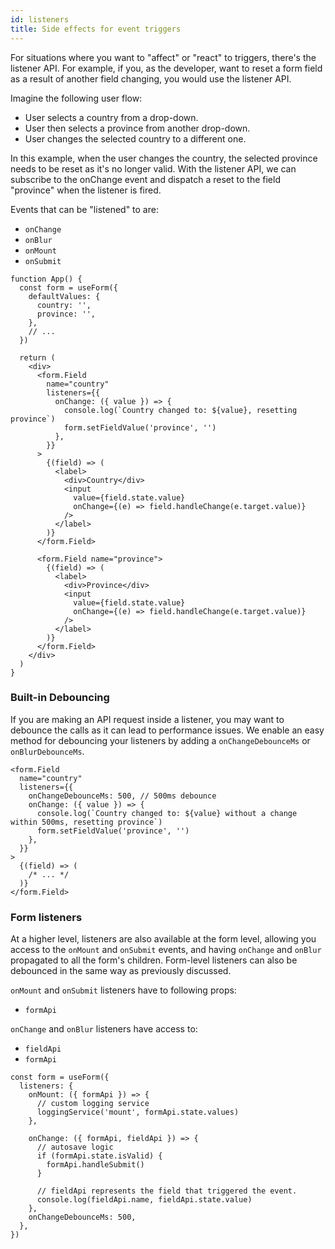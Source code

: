 ```yaml
---
id: listeners
title: Side effects for event triggers
---
```


For situations where you want to "affect" or "react" to triggers, there's the listener API. For example, if you, as the developer, want to reset a form field as a result of another field changing, you would use the listener API.

Imagine the following user flow:

- User selects a country from a drop-down.
- User then selects a province from another drop-down.
- User changes the selected country to a different one.

In this example, when the user changes the country, the selected province needs to be reset as it's no longer valid. With the listener API, we can subscribe to the onChange event and dispatch a reset to the field "province" when the listener is fired.

Events that can be "listened" to are:

- `onChange`
- `onBlur`
- `onMount`
- `onSubmit`

```tsx
function App() {
  const form = useForm({
    defaultValues: {
      country: '',
      province: '',
    },
    // ...
  })

  return (
    <div>
      <form.Field
        name="country"
        listeners={{
          onChange: ({ value }) => {
            console.log(`Country changed to: ${value}, resetting province`)
            form.setFieldValue('province', '')
          },
        }}
      >
        {(field) => (
          <label>
            <div>Country</div>
            <input
              value={field.state.value}
              onChange={(e) => field.handleChange(e.target.value)}
            />
          </label>
        )}
      </form.Field>

      <form.Field name="province">
        {(field) => (
          <label>
            <div>Province</div>
            <input
              value={field.state.value}
              onChange={(e) => field.handleChange(e.target.value)}
            />
          </label>
        )}
      </form.Field>
    </div>
  )
}
```

### Built-in Debouncing

If you are making an API request inside a listener, you may want to debounce the calls as it can lead to performance issues.
We enable an easy method for debouncing your listeners by adding a `onChangeDebounceMs` or `onBlurDebounceMs`.

```tsx
<form.Field
  name="country"
  listeners={{
    onChangeDebounceMs: 500, // 500ms debounce
    onChange: ({ value }) => {
      console.log(`Country changed to: ${value} without a change within 500ms, resetting province`)
      form.setFieldValue('province', '')
    },
  }}
>
  {(field) => (
    /* ... */
  )}
</form.Field>
```

### Form listeners

At a higher level, listeners are also available at the form level, allowing you access to the `onMount` and `onSubmit` events, and having `onChange` and `onBlur` propagated to all the form's children. Form-level listeners can also be debounced in the same way as previously discussed.

`onMount` and `onSubmit` listeners have to following props:

- `formApi`

`onChange` and `onBlur` listeners have access to:

- `fieldApi`
- `formApi`

```tsx
const form = useForm({
  listeners: {
    onMount: ({ formApi }) => {
      // custom logging service
      loggingService('mount', formApi.state.values)
    },

    onChange: ({ formApi, fieldApi }) => {
      // autosave logic
      if (formApi.state.isValid) {
        formApi.handleSubmit()
      }

      // fieldApi represents the field that triggered the event.
      console.log(fieldApi.name, fieldApi.state.value)
    },
    onChangeDebounceMs: 500,
  },
})
```
